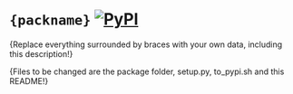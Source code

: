# `{packname}` [![PyPI](https://img.shields.io/pypi/v/{packname}.svg)](https://pypi.org/project/{packname}/)

{Replace everything surrounded by braces with your own data, including this description!}

{Files to be changed are the package folder, setup.py, to_pypi.sh and this README!}
